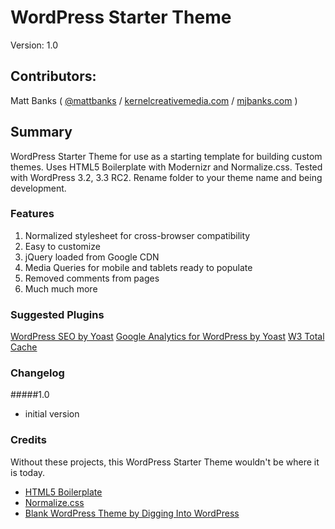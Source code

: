 # WordPress Starter Theme
Version: 1.0

## Contributors:
Matt Banks ( [@mattbanks](http://twitter.com/mattbanks) / [kernelcreativemedia.com](http://www.kernelcreativemedia.com) / [mjbanks.com](http://www.mjbanks.com) )

## Summary
WordPress Starter Theme for use as a starting template for building custom themes. Uses HTML5 Boilerplate with Modernizr and Normalize.css. Tested with WordPress 3.2, 3.3 RC2. Rename folder to your theme name and being development.

### Features
1. Normalized stylesheet for cross-browser compatibility
2. Easy to customize
3. jQuery loaded from Google CDN
4. Media Queries for mobile and tablets ready to populate
5. Removed comments from pages
6. Much much more

### Suggested Plugins
[WordPress SEO by Yoast](http://wordpress.org/extend/plugins/wordpress-seo/)
[Google Analytics for WordPress by Yoast](http://wordpress.org/extend/plugins/google-analytics-for-wordpress/)
[W3 Total Cache](http://wordpress.org/extend/plugins/w3-total-cache/)

### Changelog
#####1.0
* initial version

### Credits
Without these projects, this WordPress Starter Theme wouldn't be where it is today.
* [HTML5 Boilerplate](http://html5boilerplate.com)
* [Normalize.css](http://necolas.github.com/normalize.css)
* [Blank WordPress Theme by Digging Into WordPress](http://digwp.com/2010/02/blank-wordpress-theme/)